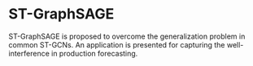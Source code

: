 # ST-GraphSAGE
ST-GraphSAGE is proposed to overcome the generalization problem in common ST-GCNs. An application is presented for capturing the well-interference in production forecasting.
